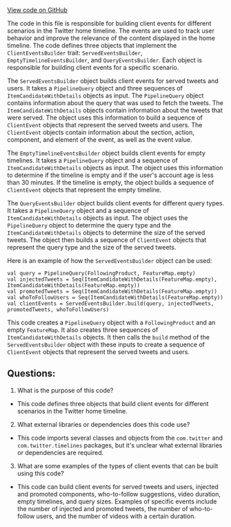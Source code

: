 [View code on GitHub](https://github.com/misbahsy/the-algorithm/home-mixer/server/src/main/scala/com/twitter/home_mixer/functional_component/side_effect/ClientEventsBuilder.scala)

The code in this file is responsible for building client events for different scenarios in the Twitter home timeline. The events are used to track user behavior and improve the relevance of the content displayed in the home timeline. The code defines three objects that implement the `ClientEventsBuilder` trait: `ServedEventsBuilder`, `EmptyTimelineEventsBuilder`, and `QueryEventsBuilder`. Each object is responsible for building client events for a specific scenario.

The `ServedEventsBuilder` object builds client events for served tweets and users. It takes a `PipelineQuery` object and three sequences of `ItemCandidateWithDetails` objects as input. The `PipelineQuery` object contains information about the query that was used to fetch the tweets. The `ItemCandidateWithDetails` objects contain information about the tweets that were served. The object uses this information to build a sequence of `ClientEvent` objects that represent the served tweets and users. The `ClientEvent` objects contain information about the section, action, component, and element of the event, as well as the event value.

The `EmptyTimelineEventsBuilder` object builds client events for empty timelines. It takes a `PipelineQuery` object and a sequence of `ItemCandidateWithDetails` objects as input. The object uses this information to determine if the timeline is empty and if the user's account age is less than 30 minutes. If the timeline is empty, the object builds a sequence of `ClientEvent` objects that represent the empty timeline.

The `QueryEventsBuilder` object builds client events for different query types. It takes a `PipelineQuery` object and a sequence of `ItemCandidateWithDetails` objects as input. The object uses the `PipelineQuery` object to determine the query type and the `ItemCandidateWithDetails` objects to determine the size of the served tweets. The object then builds a sequence of `ClientEvent` objects that represent the query type and the size of the served tweets.

Here is an example of how the `ServedEventsBuilder` object can be used:

```
val query = PipelineQuery(FollowingProduct, FeatureMap.empty)
val injectedTweets = Seq(ItemCandidateWithDetails(FeatureMap.empty), ItemCandidateWithDetails(FeatureMap.empty))
val promotedTweets = Seq(ItemCandidateWithDetails(FeatureMap.empty))
val whoToFollowUsers = Seq(ItemCandidateWithDetails(FeatureMap.empty))
val clientEvents = ServedEventsBuilder.build(query, injectedTweets, promotedTweets, whoToFollowUsers)
```

This code creates a `PipelineQuery` object with a `FollowingProduct` and an empty `FeatureMap`. It also creates three sequences of `ItemCandidateWithDetails` objects. It then calls the `build` method of the `ServedEventsBuilder` object with these inputs to create a sequence of `ClientEvent` objects that represent the served tweets and users.
## Questions: 
 1. What is the purpose of this code?
- This code defines three objects that build client events for different scenarios in the Twitter home timeline.

2. What external libraries or dependencies does this code use?
- This code imports several classes and objects from the `com.twitter` and `com.twitter.timelines` packages, but it's unclear what external libraries or dependencies are required.

3. What are some examples of the types of client events that can be built using this code?
- This code can build client events for served tweets and users, injected and promoted components, who-to-follow suggestions, video duration, empty timelines, and query sizes. Examples of specific events include the number of injected and promoted tweets, the number of who-to-follow users, and the number of videos with a certain duration.